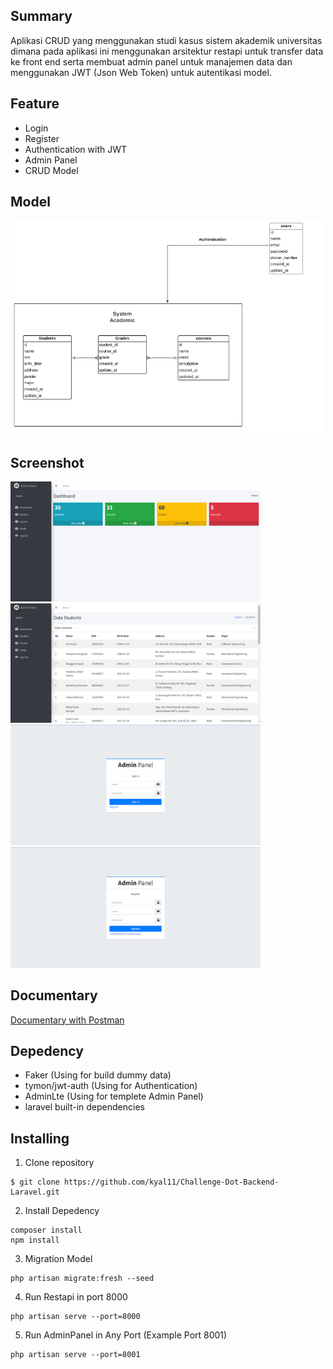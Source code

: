 ## Summary
Aplikasi CRUD yang menggunakan studi kasus sistem akademik universitas dimana pada aplikasi ini menggunakan arsitektur restapi untuk transfer data ke front end serta membuat admin panel untuk manajemen data dan menggunakan JWT (Json Web Token) untuk autentikasi model.

## Feature
- Login
- Register
- Authentication with JWT
- Admin Panel 
- CRUD Model
## Model
<img src="https://github.com/kyal11/Challenge-Dot-Backend-Laravel/blob/main/Model-Relasi.png" width="500" />

## Screenshot
<img src="https://github.com/kyal11/Challenge-Dot-Backend-Laravel/blob/main/Dashboard-screenshot.png" width="400" /> <img src="https://github.com/kyal11/Challenge-Dot-Backend-Laravel/blob/main/Student-Screenshot.png" width="400" /> <img src="https://github.com/kyal11/Challenge-Dot-Backend-Laravel/blob/main/Login-Screenshot.png" width="400" /> <img src="https://github.com/kyal11/Challenge-Dot-Backend-Laravel/blob/main/Register-Screenshot.png" width="400" /> 

## Documentary
[Documentary with Postman](https://documenter.getpostman.com/view/29947879/2s9YeHaBD9)

## Depedency
- Faker (Using for build dummy data)
- tymon/jwt-auth (Using for Authentication)
- AdminLte (Using for templete Admin Panel)
- laravel built-in dependencies
## Installing
1. Clone repository
```
$ git clone https://github.com/kyal11/Challenge-Dot-Backend-Laravel.git
```
2. Install Depedency
```
composer install
npm install
```
3. Migration Model
```
php artisan migrate:fresh --seed
```
4. Run Restapi in port 8000
```
php artisan serve --port=8000
```
5. Run AdminPanel in Any Port (Example Port 8001)
```
php artisan serve --port=8001
```
   
